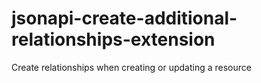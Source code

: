 # jsonapi-create-additional-relationships-extension
Create relationships when creating or updating a resource
